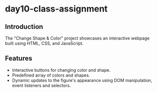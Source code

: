 # day10-class-assignment

## Introduction

The "Change Shape & Color" project showcases an interactive webpage built using HTML, CSS, and JavaScript. 

## Features
- Interactive buttons for changing color and shape.
- Predefined array of colors and shapes.
- Dynamic updates to the figure's appearance using DOM manipulation, event listeners and selectors.
